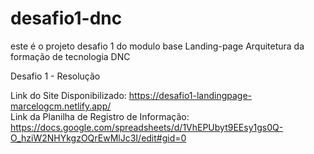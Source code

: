 # desafio1-dnc
este é o projeto desafio 1 do modulo base Landing-page Arquitetura da formação de tecnologia DNC

Desafio 1 - Resolução

Link do Site Disponibilizado: https://desafio1-landingpage-marcelogcm.netlify.app/ <br>
Link da Planilha de Registro de Informação: https://docs.google.com/spreadsheets/d/1VhEPUbyt9EEsy1gs0Q-O_hziW2NHYkgzOQrEwMlJc3I/edit#gid=0

